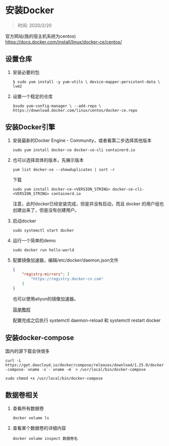 # 安装Docker

> 时间: 2020/2/20

官方网站(我的宿主机系统为centos)
https://docs.docker.com/install/linux/docker-ce/centos/
## 设置仓库
1. 安装必要的包
   
   `$ sudo yum install -y yum-utils \
    device-mapper-persistent-data \
    lvm2`

2. 设置一个稳定的仓库
   
   `$sudo yum-config-manager \
    --add-repo \
    https://download.docker.com/linux/centos/docker-ce.repo`

## 安装Docker引擎
1. 安装最新的Docker Engine - Community，或者看第二步选择其他版本

   `sudo yum install docker-ce docker-ce-cli containerd.io`
   
2. 也可以选择具体的版本，先展示版本
   
   `yum list docker-ce --showduplicates | sort -r`

   下载

   `sudo yum install docker-ce-<VERSION_STRING> docker-ce-cli-<VERSION_STRING> containerd.io`

   注意，此时docker已经安装完成，但是并没有启动，而且 docker 的用户组也创建出来了，但是没有创建用户。

3. 启动docker
   
   `sudo systemctl start docker`
   
4. 运行一个简单的demo
   
   `sudo docker run hello-world`

5. 配置镜像加速器，编辑/etc/docker/daemon.json文件

   ```json
   {
       "registry-mirrors": [
           "https://registry.docker-cn.com"
       ]
   }
   ```

   也可以使用aliyun的镜像加速器。

   [简单教程](https://www.cnblogs.com/salmonLeeson/p/11610139.html)

   配置完成之后执行 systemctl daemon-reload 和 systemctl restart docker

## 安装docker-compose

国内的源下载会快很多

```curl -L https://get.daocloud.io/docker/compose/releases/download/1.25.0/docker-compose-`uname -s`-`uname -m` > /usr/local/bin/docker-compose```



```sudo chmod +x /usr/local/bin/docker-compose```

## 数据卷相关

1. 查看所有数据卷

   ```docker volume ls```

2. 查看某个数据卷的详细内容

   ```docker volume inspect 数据卷名 ```

   